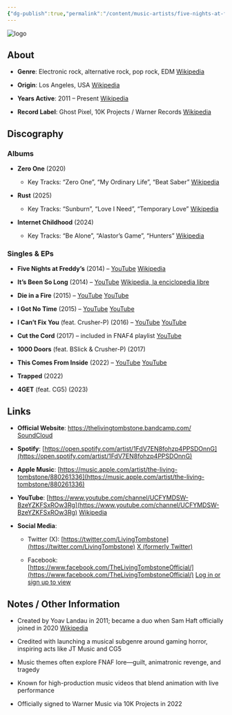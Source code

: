 ```yaml
---
{"dg-publish":true,"permalink":"/content/music-artists/five-nights-at-freddys-music/","tags":["#MusicArtist"],"noteIcon":"","created":"2025-08-28T23:54:14.171+02:00","updated":"2025-04-28T17:20:31.856+02:00"}
---
```



<img src="/img/MALOGO/FNAF.png" alt="logo" class="round-img round-img-200">

## About

- **Genre**: Electronic rock, alternative rock, pop rock, EDM [Wikipedia](https://en.wikipedia.org/wiki/The_Living_Tombstone?utm_source=chatgpt.com)
    
- **Origin**: Los Angeles, USA [Wikipedia](https://en.wikipedia.org/wiki/The_Living_Tombstone?utm_source=chatgpt.com)
    
- **Years Active**: 2011 – Present [Wikipedia](https://en.wikipedia.org/wiki/The_Living_Tombstone?utm_source=chatgpt.com)
    
- **Record Label**: Ghost Pixel, 10K Projects / Warner Records [Wikipedia](https://en.wikipedia.org/wiki/The_Living_Tombstone?utm_source=chatgpt.com)
    

## Discography

### Albums

- **Zero One** (2020)
    
    - Key Tracks: “Zero One”, “My Ordinary Life”, “Beat Saber” [Wikipedia](https://en.wikipedia.org/wiki/The_Living_Tombstone?utm_source=chatgpt.com)
        
- **Rust** (2025)
    
    - Key Tracks: “Sunburn”, “Love I Need”, “Temporary Love” [Wikipedia](https://en.wikipedia.org/wiki/The_Living_Tombstone?utm_source=chatgpt.com)
        
- **Internet Childhood** (2024)
    
    - Key Tracks: “Be Alone”, “Alastor’s Game”, “Hunters” [Wikipedia](https://en.wikipedia.org/wiki/The_Living_Tombstone?utm_source=chatgpt.com)
        

### Singles & EPs

- **Five Nights at Freddy’s** (2014) – [YouTube](https://www.youtube.com/watch?v=OmKvVuEg5xE) [Wikipedia](https://en.wikipedia.org/wiki/Five_Nights_at_Freddy%27s_%28song%29?utm_source=chatgpt.com)
    
- **It’s Been So Long** (2014) – [YouTube](https://www.youtube.com/watch?v=dy9ugPD6_AE) [Wikipedia, la enciclopedia libre](https://es.wikipedia.org/wiki/It%27s_Been_So_Long_%28canci%C3%B3n%29?utm_source=chatgpt.com)
    
- **Die in a Fire** (2015) – [YouTube](https://www.youtube.com/watch?v=adPPajWXdVM) [YouTube](https://www.youtube.com/watch?v=adPPajWXdVM&utm_source=chatgpt.com)
    
- **I Got No Time** (2015) – [YouTube](https://www.youtube.com/watch?v=YREhVveHq9k) [YouTube](https://www.youtube.com/watch?v=YREhVveHq9k&utm_source=chatgpt.com)
    
- **I Can’t Fix You** (feat. Crusher-P) (2016) – [YouTube](https://www.youtube.com/watch?v=ds20Bu62P6I) [YouTube](https://www.youtube.com/watch?pp=0gcJCdgAo7VqN5tD&v=ds20Bu62P6I&utm_source=chatgpt.com)
    
- **Cut the Cord** (2017) – included in FNAF4 playlist [YouTube](https://www.youtube.com/playlist?list=PLyR_9-uKGZC4_t-OiIdmWTEBWxiiIETgB&utm_source=chatgpt.com)
    
- **1000 Doors** (feat. BSlick & Crusher-P) (2017)
    
- **This Comes From Inside** (2022) – [YouTube](https://www.youtube.com/watch?v=X6ELpluyZyg) [YouTube](https://www.youtube.com/watch?v=X6ELpluyZyg&utm_source=chatgpt.com)
    
- **Trapped** (2022)
    
- **4GET** (feat. CG5) (2023)
    

## Links

- **Official Website**: https://thelivingtombstone.bandcamp.com/ [SoundCloud](https://soundcloud.com/tltombstone/i-cant-fix-you-feat-crusher-p?utm_source=chatgpt.com)
    
- **Spotify**: [https://open.spotify.com/artist/1FdV7EN8fohzp4PPSDOnnG](https://open.spotify.com/artist/1FdV7EN8fohzp4PPSDOnnG)
    
- **Apple Music**: [https://music.apple.com/artist/the-living-tombstone/880261336](https://music.apple.com/artist/the-living-tombstone/880261336)
    
- **YouTube**: [https://www.youtube.com/channel/UCFYMDSW-BzeYZKFSxROw3Rg](https://www.youtube.com/channel/UCFYMDSW-BzeYZKFSxROw3Rg) [Wikipedia](https://en.wikipedia.org/wiki/The_Living_Tombstone?utm_source=chatgpt.com)
    
- **Social Media**:
    
    - Twitter (X): [https://twitter.com/LivingTombstone](https://twitter.com/LivingTombstone) [X (formerly Twitter)](https://twitter.com/livingtombstone/?lang=it&utm_source=chatgpt.com)
        
    - Facebook: [https://www.facebook.com/TheLivingTombstoneOfficial/](https://www.facebook.com/TheLivingTombstoneOfficial/) [Log in or sign up to view](https://www.facebook.com/TheLivingTombstoneOfficial/?utm_source=chatgpt.com)
        

## Notes / Other Information

- Created by Yoav Landau in 2011; became a duo when Sam Haft officially joined in 2020 [Wikipedia](https://en.wikipedia.org/wiki/The_Living_Tombstone?utm_source=chatgpt.com)
    
- Credited with launching a musical subgenre around gaming horror, inspiring acts like JT Music and CG5
    
- Music themes often explore FNAF lore—guilt, animatronic revenge, and tragedy
    
- Known for high-production music videos that blend animation with live performance
    
- Officially signed to Warner Music via 10K Projects in 2022